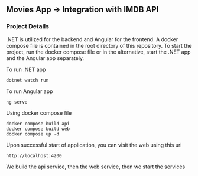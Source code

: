 ## Movies App -> Integration with IMDB API
### Project Details
.NET is utilized for the backend and Angular for the frontend. A docker compose file is contained in the root directory of this repository. To start the project, run the docker compose file or in the alternative,
 start the .NET app and the Angular app separately.

To run .NET app
```.NET
dotnet watch run
```
To run Angular app
```Angular
ng serve
```

Using docker compose file

```.NET
docker compose build api
docker compose build web
docker compose up -d
```

Upon successful start of application, you can visit the web using this url
```
http://localhost:4200
```

We build the api service, then the web service, then we start the services
